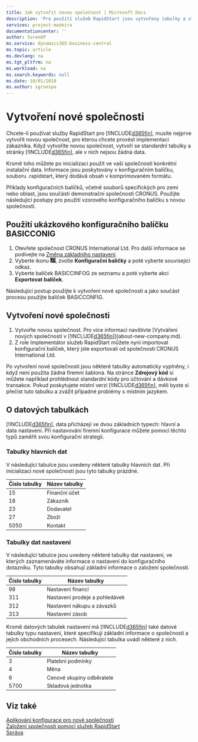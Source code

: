 ```yaml
---
title: Jak vytvořit novou společnost | Microsoft Docs
description: 'Pro použití služeb RapidStart jsou vytvořeny tabulky a stránky, ale v nich nejsou žádná data.'
services: project-madeira
documentationcenter: ''
author: SorenGP
ms.service: dynamics365-business-central
ms.topic: article
ms.devlang: na
ms.tgt_pltfrm: na
ms.workload: na
ms.search.keywords: null
ms.date: 10/01/2018
ms.author: sgroespe
---
```

# <a name="create-a-new-company"></a>Vytvoření nové společnosti
Chcete-li používat služby RapidStart pro [!INCLUDE[d365fin](includes/d365fin_md.md)], musíte nejprve vytvořit novou společnost, pro kterou chcete provést implementaci zákazníka. Když vytvoříte novou společnost, vytvoří se standardní tabulky a stránky [!INCLUDE[d365fin](includes/d365fin_md.md)], ale v nich nejsou žádná data.

Kromě toho můžete po inicializaci použít ve vaší společnosti konkrétní instalační data. Informace jsou poskytovány v konfiguračním balíčku, souboru .rapidstart, který dodává obsah v komprimovaném formátu.  

Příklady konfiguračních balíčků, včetně souborů specifických pro zemi nebo oblast, jsou součástí demonstrační společnosti CRONUS. Použijte následující postupy pro použití vzorového konfiguračního balíčku s novou společností.  

## <a name="to-use-the-sample-basicconfig-configuration-package"></a>Použití ukázkového konfiguračního balíčku BASICCONIG  
1. Otevřete společnost CRONUS International Ltd. Pro další informace se podívejte na [Změna základního nastavení](ui-change-basic-settings.md).
2. Vyberte ikonu ![Žárovka, která otevře funkci Řekněte mi](media/ui-search/search_small.png "Řekněte mi, co chcete dělat"), zvolte **Konfigurační balíčky** a poté vyberte související odkaz.  
3. Vyberte balíček BASICCINFOG ze seznamu a poté vyberte akci **Exportovat balíček**.  

Následující postup použijte k vytvoření nové společnosti a jako součást procesu použijte balíček BASICCONFIG.  

## <a name="to-create-a-new-company"></a>Vytvoření nové společnosti  
1. Vytvořte novou společnost. Pro více informací navštivte [Vytváření nových společností v [!INCLUDE[d365fin](includes/d365fin_md.md)]](about-new-company.md).
2. Z role Implementátor služeb RapidStart můžete nyní importovat konfigurační balíček, který jste exportovali od společnosti CRONUS International Ltd.

Po vytvoření nové společnosti jsou některé tabulky automaticky vyplněny, i když není použita žádná firemní šablona. Na stránce **Zdrojový kód** si můžete například prohlédnout standardní kódy pro účtování a dávkové transakce. Pokud poskytujete místní verzi [!INCLUDE[d365fin](includes/d365fin_md.md)], měli byste si přečíst tuto tabulku a zvážit případné problémy s místním jazykem.

## <a name="about-data-tables"></a>O datových tabulkách
[!INCLUDE[d365fin](includes/d365fin_md.md)], data přicházejí ve dvou základních typech: hlavní a data nastavení. Při nastavování firemní konfigurace můžete pomocí těchto typů zaměřit svou konfigurační strategii.  

### <a name="master-data-tables"></a>Tabulky hlavních dat  
V následující tabulce jsou uvedeny některé tabulky hlavních dat. Při inicializaci nové společnosti jsou tyto tabulky prázdné.  

|Číslo tabulky|Název tabulky|  
|-------------------|--------------------|  
|15|Finanční účet|  
|18|Zákazník|  
|23|Dodavatel|  
|27|Zboží|  
|5050|Kontakt|  

### <a name="setup-data-tables"></a>Tabulky dat nastavení  
V následující tabulce jsou uvedeny některé tabulky dat nastavení, ve kterých zaznamenáváte informace o nastavení do konfiguračního dotazníku. Tyto tabulky obsahují základní informace o založení společnosti.  

|Číslo tabulky|Název tabulky|  
|-------------------|--------------------|  
|98|Nastavení financí|  
|311|Nastavení prodeje a pohledávek|  
|312|Nastavení nákupu a závazků|  
|313|Nastavení zásob|  

Kromě datových tabulek nastavení má [!INCLUDE[d365fin](includes/d365fin_md.md)] také datové tabulky typu nastavení, které specifikují základní informace o společnosti a jejích obchodních procesech. Následující tabulka uvádí některé z nich.  

|Číslo tabulky|Název tabulky|  
|-------------------|--------------------|  
|3|Platební podmínky|  
|4|Měna|  
|6|Cenové skupiny odběratele|  
|5700|Skladová jednotka|

  

## <a name="see-also"></a>Viz také  
[Aplikování konfigurace pro nové společnosti](admin-apply-configuration-to-new-companies.md)  
[Založení společnosti pomocí služeb RapidStart](admin-set-up-a-company-with-rapidstart.md)  
[Správa](admin-setup-and-administration.md)
